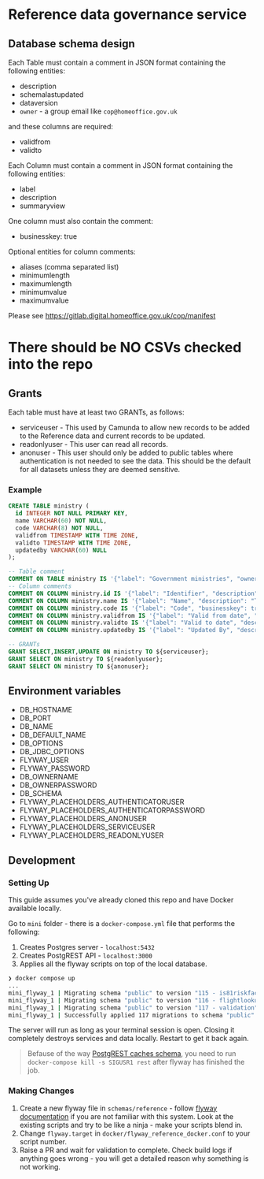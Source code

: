 # Reference data governance service


## Database schema design

Each Table must contain a comment in JSON format containing the following entities:

* description
* schemalastupdated
* dataversion
* `owner` - a group email like `cop@homeoffice.gov.uk`

and these columns are required:

* validfrom
* validto


Each Column must contain a comment in JSON format containing the following entities:

* label
* description
* summaryview

One column must also contain the comment:

* businesskey: true

Optional entities for column comments:

* aliases (comma separated list)
* minimumlength
* maximumlength
* minimumvalue
* maximumvalue

Please see https://gitlab.digital.homeoffice.gov.uk/cop/manifest


# There should be NO CSVs checked into the repo

## Grants

Each table must have at least two GRANTs, as follows:
* serviceuser - This used by Camunda to allow new records to be added to the Reference data and current records to be updated.
* readonlyuser - This user can read all records.
* anonuser - This user should only be added to public tables where authentication is not needed to see the data.
This should be the default for all datasets unless they are deemed sensitive.


### Example

```sql
CREATE TABLE ministry (
  id INTEGER NOT NULL PRIMARY KEY,
  name VARCHAR(60) NOT NULL,
  code VARCHAR(8) NOT NULL,
  validfrom TIMESTAMP WITH TIME ZONE,
  validto TIMESTAMP WITH TIME ZONE,
  updatedby VARCHAR(60) NULL
);

-- Table comment
COMMENT ON TABLE ministry IS '{"label": "Government ministries", "owner": "xyx@test.com", "description": "A list of departments, agencies and public bodies.", "schemalastupdated": "06/03/2019", "dataversion": 1}';
-- Column comments
COMMENT ON COLUMN ministry.id IS '{"label": "Identifier", "description": "Database unique identity record.", "summaryview": "false"}';
COMMENT ON COLUMN ministry.name IS '{"label": "Name", "description": "The name of the branch or region.", "summaryview": "true"}';
COMMENT ON COLUMN ministry.code IS '{"label": "Code", "businesskey": true, "description": "The code associated with the branch or region.", "summaryview": "true"}';
COMMENT ON COLUMN ministry.validfrom IS '{"label": "Valid from date", "description": "Item valid from date.", "summaryview" : "false"}';
COMMENT ON COLUMN ministry.validto IS '{"label": "Valid to date", "description": "Item valid to date.", "summaryview" : "false"}';
COMMENT ON COLUMN ministry.updatedby IS '{"label": "Updated By", "description": "Record updated by", "summaryview": "false"}';

-- GRANTs
GRANT SELECT,INSERT,UPDATE ON ministry TO ${serviceuser};
GRANT SELECT ON ministry TO ${readonlyuser};
GRANT SELECT ON ministry TO ${anonuser};
```



## Environment variables

* DB_HOSTNAME
* DB_PORT
* DB_NAME
* DB_DEFAULT_NAME
* DB_OPTIONS
* DB_JDBC_OPTIONS
* FLYWAY_USER
* FLYWAY_PASSWORD
* DB_OWNERNAME
* DB_OWNERPASSWORD
* DB_SCHEMA
* FLYWAY_PLACEHOLDERS_AUTHENTICATORUSER
* FLYWAY_PLACEHOLDERS_AUTHENTICATORPASSWORD
* FLYWAY_PLACEHOLDERS_ANONUSER
* FLYWAY_PLACEHOLDERS_SERVICEUSER
* FLYWAY_PLACEHOLDERS_READONLYUSER

## Development

### Setting Up

This guide assumes you've already cloned this repo and have Docker available locally.

Go to `mini` folder - there is a `docker-compose.yml` file that performs the following:
1. Creates Postgres server - `localhost:5432`
2. Creates PostgREST API - `localhost:3000`
3. Applies all the flyway scripts on top of the local database.

```bash
❯ docker compose up
...
mini_flyway_1 | Migrating schema "public" to version "115 - is81riskfactors"
mini_flyway_1 | Migrating schema "public" to version "116 - flightlookup"
mini_flyway_1 | Migrating schema "public" to version "117 - validation"
mini_flyway_1 | Successfully applied 117 migrations to schema "public" (execution time 00:04.489s)

```

The server will run as long as your terminal session is open. Closing it completely destroys services and data locally. Restart to get it back again.

> Befause of the way [PostgREST caches schema](https://postgrest.org/en/v7.0.0/admin.html#schema-reloading), you need to run `docker-compose kill -s SIGUSR1 rest` after flyway has finished the job.

### Making Changes

1. Create a new flyway file in `schemas/reference` - follow [flyway documentation](https://flywaydb.org/documentation/) if you are not familiar with this system. Look at the existing scripts and try to be like a ninja - make your scripts blend in.
2. Change `flyway.target` in `docker/flyway_reference_docker.conf` to your script number.
3. Raise a PR and wait for validation to complete. Check build logs if anything goes wrong - you will get a detailed reason why something is not working.